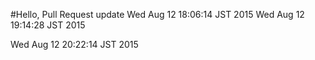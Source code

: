 #Hello, Pull Request
update 
Wed Aug 12 18:06:14 JST 2015
Wed Aug 12 19:14:28 JST 2015

Wed Aug 12 20:22:14 JST 2015
